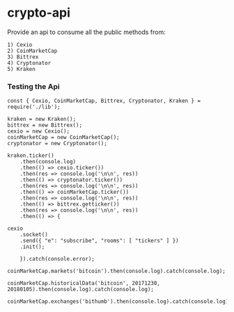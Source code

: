 # crypto-api
Provide an api to consume all the public methods from:

	1) Cexio
	2) CoinMarketCap
	3) Bittrex
	4) Cryptonator
	5) Kraken

### Testing the Api
```
const { Cexio, CoinMarketCap, Bittrex, Cryptonator, Kraken } = require('./lib');

kraken = new Kraken();
bittrex = new Bittrex();
cexio = new Cexio();
coinMarketCap = new CoinMarketCap();
cryptonator = new Cryptonator();

kraken.ticker()
	.then(console.log)
	.then(() => cexio.ticker())
	.then(res => console.log('\n\n', res))
	.then(() => cryptonator.ticker())
	.then(res => console.log('\n\n', res))
	.then(() => coinMarketCap.ticker())
	.then(res => console.log('\n\n', res))
	.then(() => bittrex.getticker())
	.then(res => console.log('\n\n', res))
	.then(() => {

cexio
	.socket()
	.send({ "e": "subscribe", "rooms": [ "tickers" ] })
	.init();

	}).catch(console.error);

coinMarketCap.markets('bitcoin').then(console.log).catch(console.log);

coinMarketCap.historicalData('bitcoin', 20171230, 20180105).then(console.log).catch(console.log);

coinMarketCap.exchanges('bithumb').then(console.log).catch(console.log);

```